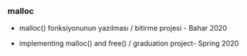 ### malloc

- malloc() fonksiyonunun yazılması / bitirme projesi - Bahar 2020

- implementing malloc() and free() / graduation project- Spring 2020

